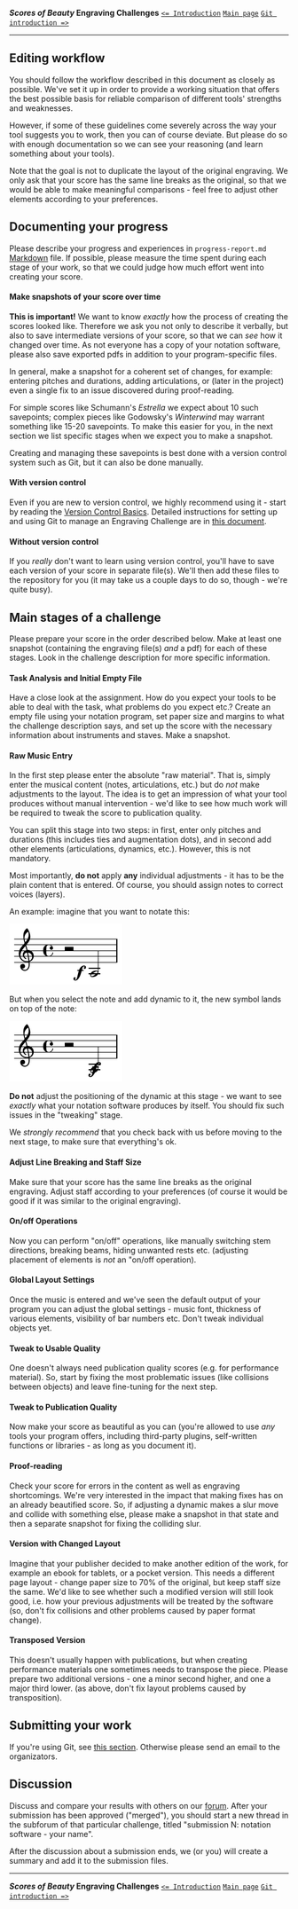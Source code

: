 **_Scores of Beauty_ Engraving Challenges**
[`<= Introduction`](1-introduction.md)
[`Main page`](README.md)
[`Git introduction =>`](3-git-introduction.md)

-------------------------------------------


Editing workflow
----------------

You should follow the workflow described in this document as closely as
possible. We've set it up in order to provide a working situation that
offers the best possible basis for reliable comparison of different tools'
strengths and weaknesses.

However, if some of these guidelines come severely across the way your
tool suggests you to work, then you can of course deviate. But please
do so with enough documentation so we can see your reasoning (and learn
something about your tools).

Note that the goal is not to duplicate the layout of the original engraving.
We only ask that your score has the same line breaks as the original,
so that we would be able to make meaningful comparisons - feel free to
adjust other elements according to your preferences.


Documenting your progress
-------------------------

Please describe your progress and experiences in `progress-report.md`
[Markdown](http://en.wikipedia.org/wiki/Markdown) file.
If possible, please measure the time spent during each stage of your work,
so that we could judge how much effort went into creating your score.

#### Make snapshots of your score over time

**This is important!**
We want to know _exactly_ how the process of creating the scores looked like.
Therefore we ask you not only to describe it verbally, but also to save intermediate versions
of your score, so that we can _see_ how it changed over time.  As not everyone
has a copy of your notation software, please also save exported pdfs in addition
to your program-specific files.

In general, make a snapshot for a coherent set of changes, for example:
entering pitches and durations, adding articulations, or (later in the project)
even a single fix to an issue discovered during proof-reading.

For simple scores like Schumann's _Estrella_ we expect about
10 such savepoints; complex pieces like Godowsky's _Winterwind_ may
warrant something like 15-20 savepoints.  To make this easier for you,
in the next section we list specific stages when we expect you to make
a snapshot.

Creating and managing these savepoints is best done with a version control
system such as Git, but it can also be done manually.

#### With version control

Even if you are new to version control, we highly recommend using it -
start by reading the [Version Control Basics](3-git-introduction.md).
Detailed instructions for setting up and using Git to manage an Engraving Challenge
are in [this document](4-using-git.md).

#### Without version control

If you _really_ don't want to learn using version control, you'll have to save
each version of your score in separate file(s).  We'll then add these files to the
repository for you (it may take us a couple days to do so, though - we're
quite busy).


Main stages of a challenge
--------------------------

Please prepare your score in the order described below.  Make at least one
snapshot (containing the engraving file(s) *and* a pdf) for each of these stages.
Look in the challenge description for more specific information.

#### Task Analysis and Initial Empty File

Have a close look at the assignment.  How do you expect your tools to be able
to deal with the task, what problems do you expect etc.?  Create an empty file
using your notation program, set paper size and margins to what the challenge
description says, and set up the score with the necessary information about
instruments and staves.  Make a snapshot.

#### Raw Music Entry

In the first step please enter the absolute "raw material". That is,
simply enter the musical content (notes, articulations, etc.)
but do *not* make adjustments to the layout.
The idea is to get an impression of what your tool produces without manual
intervention - we'd like to see how much work will be required to tweak the score
to publication quality.

You can split this stage into two steps: in first, enter only pitches and durations
(this includes ties and augmentation dots), and in second add other elements
(articulations, dynamics, etc.).  However, this is not mandatory.

Most importantly, **do not** apply **any** individual adjustments -
it has to be the plain content that is entered.  Of course, you should
assign notes to correct voices (layers).

An example: imagine that you want to notate this:

![notation you want to write](dynamic-collision-example-1.png)

But when you select the note and add dynamic to it, the new symbol lands on top
of the note:

![notation your software produces](dynamic-collision-example-2.png)

**Do not** adjust the positioning of the dynamic at this stage -
we want to see _exactly_ what your notation software produces by itself.
You should fix such issues in the "tweaking" stage.

We _strongly recommend_ that you check back with us before moving to the next stage,
to make sure that everything's ok.

<!--
#### Proof-reading / Peer review

Now the entered music should be proof-read. We can't prescribe too
specific workflows for this phase because they might differ between
the used tools. The only thing we require this to be done through
peer-review. That is, someone else has to proof-read the score. It is
up to you if you find a usable Git based solution or if you send a
printout by postal mail, just do it collaboratively and make notes
about your solutions.

Janek's comment:
I think we don't want to proof-read at this stage, because we actually
would *like* to see a few errors and the impact that fixing them makes
on a beautified score.  Maybe we should ask to introduce errors on purpose?

e.g. one pitch in wrong octave, one missing accidental,
one missing long slur...
-->

#### Adjust Line Breaking and Staff Size

Make sure that your score has the same line breaks as the original engraving.
Adjust staff according to your preferences (of course it would be good if it was
similar to the original engraving).

#### On/off Operations

Now you can perform "on/off" operations, like manually switching stem
directions, breaking beams, hiding unwanted rests etc. (adjusting
placement of elements is *not* an "on/off operation).

#### Global Layout Settings

Once the music is entered and we've seen the default output of your
program you can adjust the global settings - music font, thickness
of various elements, visibility of bar numbers etc.
Don't tweak individual objects yet.

#### Tweak to Usable Quality

One doesn't always need publication quality scores (e.g. for performance
material). So, start by fixing the most problematic issues (like collisions
between objects) and leave fine-tuning for the next step.

#### Tweak to Publication Quality

Now make your score as beautiful as you can (you're allowed to use *any*
tools your program offers, including third-party plugins, self-written
functions or libraries - as long as you document it).

#### Proof-reading

Check your score for errors in the content as well as engraving shortcomings.
We're very interested in the impact that making fixes has on an already beautified score.
So, if adjusting a dynamic makes a slur move and collide with something else,
please make a snapshot in that state and then a separate snapshot for fixing
the colliding slur.

#### Version with Changed Layout

Imagine that your publisher decided to make another edition of the work, for example
an ebook for tablets, or a pocket version.  This needs a different page layout -
change paper size to 70% of the original, but keep staff size the same.
We'd like to see whether such a modified version will still look good, i.e.
how your previous adjustments will be treated by the software
(so, don't fix collisions and other problems caused by paper format change).

#### Transposed Version

This doesn't usually happen with publications, but when creating performance
materials one sometimes needs to transpose the piece.  Please prepare two
additional versions - one a minor second higher, and one a major third lower.
(as above, don't fix layout problems caused by transposition).


Submitting your work
--------------------

If you're using Git, see [this section](4-using-git.md#submitting-your-changes).
Otherwise please send an email to the organizators.

Discussion
----------

Discuss and compare your results with others on our [forum](http://engravingchallenges.freeforums.org).
After your submission has been approved ("merged"), you should start a new thread
in the subforum of that particular challenge, titled "submission N: notation
software - your name".

After the discussion about a submission ends, we (or you) will create a summary
and add it to the submission files.

<!--
We decided to create a forum for discussions about Engraving Challenges.  This is slightly inconvenient as it requires participants to create an account in yet another web service, but we decided that using email is not a good option since our conversations wouldn't be easily available for the public.
-->


-------------------------------------------
**_Scores of Beauty_ Engraving Challenges**
[`<= Introduction`](1-introduction.md)
[`Main page`](README.md)
[`Git introduction =>`](3-git-introduction.md)
